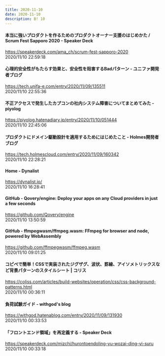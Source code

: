 ```yaml
---
title: 2020-11-10
date: 2020-11-10
description: B! 10
---
```


#### 本当に強いプロダクトを作るためのプロダクトオーナー支援のはじめかた / Scrum Fest Sapporo 2020 - Speaker Deck
https://speakerdeck.com/ama_ch/scrum-fest-sapporo-2020<br>
2020/11/10 22:59:18<br>


#### 心理的安全性がもたらす効果と、安全性を阻害するBadパターン - ユニファ開発者ブログ
https://tech.unifa-e.com/entry/2020/11/09/135511<br>
2020/11/10 22:55:36<br>


#### 不正アクセスで発生したカプコンの社内システム障害についてまとめてみた - piyolog
https://piyolog.hatenadiary.jp/entry/2020/11/10/051444<br>
2020/11/10 22:45:06<br>


#### プロダクトにドメイン駆動設計を適用するためにはじめたこと - Holmes開発者ブログ
https://tech.holmescloud.com/entry/2020/11/09/160342<br>
2020/11/10 22:28:21<br>


#### Home - Dynalist
https://dynalist.io/<br>
2020/11/10 16:28:41<br>


#### GitHub - Qovery/engine: Deploy your apps on any Cloud providers in just a few seconds
https://github.com/Qovery/engine<br>
2020/11/10 13:50:59<br>


#### GitHub - ffmpegwasm/ffmpeg.wasm: FFmpeg for browser and node, powered by WebAssembly
https://github.com/ffmpegwasm/ffmpeg.wasm<br>
2020/11/10 09:01:25<br>


#### コピペで簡単！CSSで実装されたジグザグ、波状、罫線、アイソメトリックスなど背景パターンのスタイルシート | コリス
https://coliss.com/articles/build-websites/operation/css/css-background-patterns.html<br>
2020/11/10 00:36:11<br>


#### 負荷試験ガイド - withgod's blog
https://withgod.hatenablog.com/entry/2020/11/09/131930<br>
2020/11/10 00:33:53<br>


#### 「フロントエンド領域」を再定義する - Speaker Deck
https://speakerdeck.com/mizchi/hurontoendoling-yu-wozai-ding-yi-suru<br>
2020/11/10 00:33:18<br>


